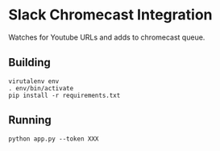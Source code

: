 # Slack Chromecast Integration

Watches for Youtube URLs and adds to chromecast queue.


## Building

    virutalenv env
    . env/bin/activate
    pip install -r requirements.txt

## Running

    python app.py --token XXX
